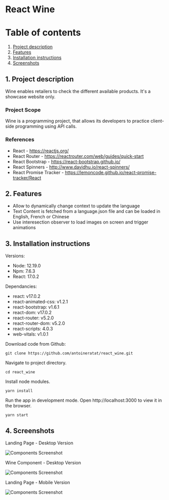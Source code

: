 # React Wine

# Table of contents

1. [Project description](#description)
2. [Features](#features)
3. [Installation instructions](#installation)
4. [Screenshots](#screenshots)

## 1. Project description<a name="description"></a>

Wine enables retailers to check the different available products. It's a showcase website only.

### Project Scope

Wine is a programming project, that allows its developers to practice client-side programming using API calls.

### References

-   React - https://reactjs.org/
-   React Router - https://reactrouter.com/web/guides/quick-start
-   React Bootstrap - https://react-bootstrap.github.io/
-   React Spinners - http://www.davidhu.io/react-spinners/
-   React Promise Tracker - https://lemoncode.github.io/react-promise-tracker/React

## 2. Features<a name="features"></a>

-   Allow to dynamically change context to update the language
-   Text Content is fetched from a language.json file and can be loaded in English, French or Chinese
-   Use interesection observer to load images on screen and trigger animations

## 3. Installation instructions<a name="installation"></a>

Versions:

-   Node: 12.19.0
-   Npm: 7.6.3
-   React: 17.0.2

Dependancies:

-   react: v17.0.2
-   react-animated-css: v1.2.1
-   react-bootstrap: v1.6.1
-   react-dom: v17.0.2
-   react-router: v5.2.0
-   react-router-dom: v5.2.0
-   react-scripts: 4.0.3
-   web-vitals: v1.0.1

Download code from Github:

```shell
git clone https://github.com/antoineratat/react_wine.git
```

Navigate to project directory.

```shell
cd react_wine
```

Install node modules.

```shell
yarn install
```

Run the app in development mode. Open http://localhost:3000 to view it in the browser.

```shell
yarn start
```

## 4. Screenshots<a name="screenshots"></a>

Landing Page - Desktop Version

![Components Screenshot](https://github.com/antoineratat/github_docs/blob/main/react_wine/react_wine_1.PNG?raw=true)

Wine Component - Desktop Version

![Components Screenshot](https://github.com/antoineratat/github_docs/blob/main/react_wine/react_wine_3.PNG?raw=true)

Landing Page - Mobile Version

![Components Screenshot](https://github.com/antoineratat/github_docs/blob/main/react_wine/react_wine_4.PNG?raw=true)
